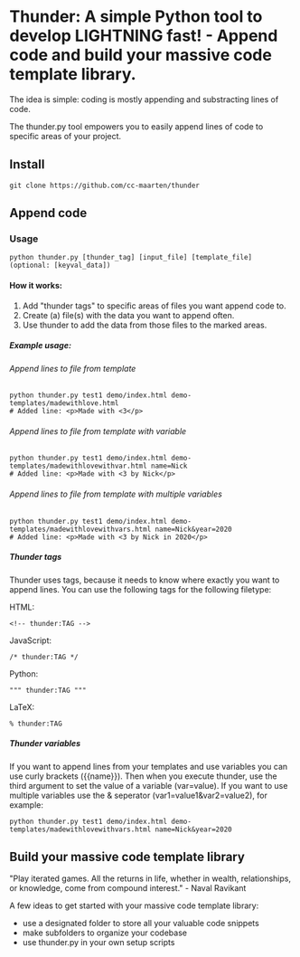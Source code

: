 # Thunder: A simple Python tool to develop LIGHTNING fast! - Append code and build your massive code template library.

The idea is simple: coding is mostly appending and substracting lines of code. 

The thunder.py tool empowers you to easily append lines of code to specific areas of your project.

## Install
```
git clone https://github.com/cc-maarten/thunder
```

## Append code
### Usage
```
python thunder.py [thunder_tag] [input_file] [template_file] (optional: [keyval_data])
```

#### How it works:

1. Add "thunder tags" to specific areas of files you want append code to.
2. Create (a) file(s) with the data you want to append often.
3. Use thunder to add the data from those files to the marked areas.

##### Example usage:

###### Append lines to file from template
```
python thunder.py test1 demo/index.html demo-templates/madewithlove.html 
# Added line: <p>Made with <3</p>
```

###### Append lines to file from template with variable
```
python thunder.py test1 demo/index.html demo-templates/madewithlovewithvar.html name=Nick
# Added line: <p>Made with <3 by Nick</p>
```

###### Append lines to file from template with multiple variables
```
python thunder.py test1 demo/index.html demo-templates/madewithlovewithvars.html name=Nick&year=2020
# Added line: <p>Made with <3 by Nick in 2020</p>
```

##### Thunder tags
Thunder uses tags, because it needs to know where exactly you want to append lines. You can use the following tags for the following filetype:

HTML:
```
<!-- thunder:TAG -->
```

JavaScript:
```
/* thunder:TAG */
```

Python:
```
""" thunder:TAG """
```

LaTeX:
```
% thunder:TAG
```

##### Thunder variables
If you want to append lines from your templates and use variables you can use curly brackets ({{name}}).
Then when you execute thunder, use the third argument to set the value of a variable (var=value). If you want to use multiple variables use the & seperator (var1=value1&var2=value2), for example: 
```
python thunder.py test1 demo/index.html demo-templates/madewithlovewithvars.html name=Nick&year=2020
```

## Build your massive code template library
"Play iterated games. All the returns in life, whether in wealth, relationships, or knowledge, come from compound interest." - Naval Ravikant

A few ideas to get started with your massive code template library:
- use a designated folder to store all your valuable code snippets
- make subfolders to organize your codebase
- use thunder.py in your own setup scripts
